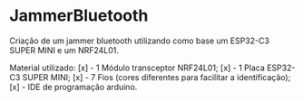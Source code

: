 # JammerBluetooth
Criação de um jammer bluetooth utilizando como base um ESP32-C3 SUPER MINI e um NRF24L01.

Material utilizado:
[x] - 1 Módulo transceptor NRF24L01;
[x] - 1 Placa ESP32-C3 SUPER MINI;
[x] - 7 Fios (cores diferentes para facilitar a identificação);
[x] - IDE de programação arduino.
